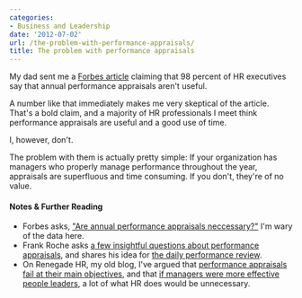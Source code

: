 ```yaml
---
categories:
- Business and Leadership
date: '2012-07-02'
url: /the-problem-with-performance-appraisals/
title: The problem with performance appraisals
---
```


My dad sent me a <a href="http://management.fortune.cnn.com/2012/06/27/are-annual-performance-reviews-necessary/">Forbes article</a> claiming that 98 percent of HR executives say that annual performance appraisals aren't useful.

A number like that immediately makes me very skeptical of the article. That's a bold claim, and a majority of HR professionals I meet think performance appraisals are useful and a good use of time.

I, however, don't.

The problem with them is actually pretty simple: If your organization has managers who properly manage performance throughout the year, appraisals are superfluous and time consuming. If you don't, they're of no value.

<h4>Notes & Further Reading</h4>

<ul>
<li>Forbes asks, <a href="http://management.fortune.cnn.com/2012/06/27/are-annual-performance-reviews-necessary/">"Are annual performance appraisals neccessary?"</a> I'm wary of the data here.</li>
<li>Frank Roche asks <a href="http://www.knowhr.com/blog/2012/01/31/10-questions-about-your-performance-reviews/">a few insightful questions about performance appraisals</a>, and shares his idea for <a href="http://www.knowhr.com/blog/2009/04/13/did-you-do-your-daily-performance-review-yet/">the daily performance review</a>.</li>
<li>On Renegade HR, my old blog, I've argued that <a href="http://renegadehr.net/eliminate-annual-performance-review-appraisal/">performance appraisals fail at their main objectives</a>, and that <a href="http://renegadehr.net/if-managers-did-their-jobs/">if managers were more effective people leaders</a>, a lot of what HR does would be unnecessary.</li>
</ul>